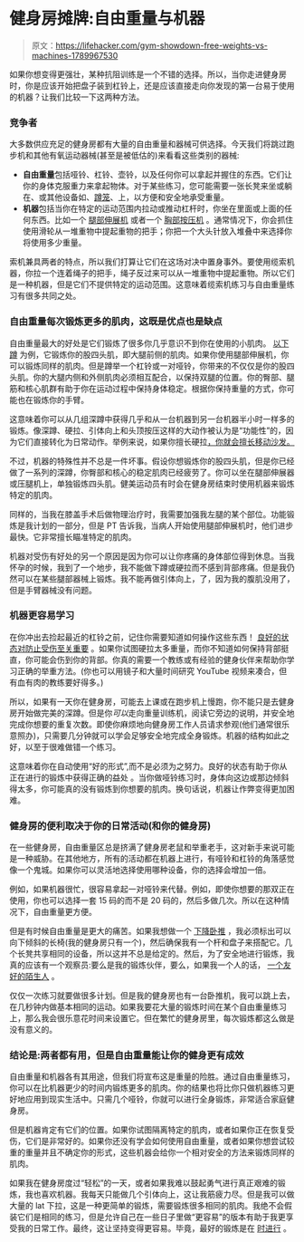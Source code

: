 # 健身房摊牌:自由重量与机器

> 原文：<https://lifehacker.com/gym-showdown-free-weights-vs-machines-1789967530>

如果你想变得更强壮，某种抗阻训练是一个不错的选择。所以，当你走进健身房时，你是应该开始把盘子装到杠铃上，还是应该直接走向你发现的第一台易于使用的机器？让我们比较一下这两种方法。



### 竞争者

大多数供应充足的健身房都有大量的自由重量和器械可供选择。今天我们将跳过跑步机和其他有氧运动器械(甚至是被低估的)来看看这些类别的器械:

*   **自由重量**包括哑铃、杠铃、壶铃，以及任何你可以拿起并握住的东西。它们让你的身体克服重力来拿起物体。对于某些练习，您可能需要一张长凳来坐或躺在、或其他设备如、[蹲笼](https://en.wikipedia.org/wiki/Power_rack)、上，以方便和安全地承受重量。
*   **机器**包括当你在特定的运动范围内拉动或推动杠杆时，你坐在里面或上面的任何东西。比如一个 [腿部伸展机](https://www.youtube.com/watch?v=8XcVxzv_DBU) 或者一个 [胸部按压机](https://www.youtube.com/watch?v=n8TOta_pfr4) 。通常情况下，你会抓住使用滑轮从一堆重物中提起重物的把手；你把一个大头针放入堆叠中来选择你将使用多少重量。

索机兼具两者的特点，所以我们打算让它们在这场对决中置身事外。要使用缆索机器，你拉一个连着绳子的把手，绳子反过来可以从一堆重物中提起重物。所以它们是一种机器，但是它们不提供特定的运动范围。这意味着缆索机练习与自由重量练习有很多共同之处。

### 自由重量每次锻炼更多的肌肉，这既是优点也是缺点

自由重量最大的好处是它们锻炼了很多你几乎意识不到你在使用的小肌肉。 [以下蹲](http://vitals.lifehacker.com/why-squats-are-the-best-strength-building-exercise-for-1760732712) 为例，它锻炼你的股四头肌，即大腿前侧的肌肉。如果你使用腿部伸展机，你可以锻炼同样的肌肉。但是蹲举一个杠铃或一对哑铃，你带来的不仅仅是你的股四头肌。你的大腿内侧和外侧肌肉必须相互配合，以保持双腿的位置。你的臀部、腿筋和核心肌群有助于你在运动过程中保持身体稳定。根据你保持重量的方式，你可能也在锻炼你的手臂。

这意味着你可以从几组深蹲中获得几乎和从一台机器到另一台机器半小时一样多的锻炼。像深蹲、硬拉、引体向上和头顶按压这样的大动作被认为是“功能性”的，因为它们直接转化为日常动作。举例来说，如果你擅长硬拉[，你就会擅长移动沙发。](http://vitals.lifehacker.com/why-deadlifts-are-worth-the-hype-and-how-to-do-them-sa-1756526319)

不过，机器的特殊性并不总是一件坏事。假设你想锻炼你的股四头肌，但是你已经做了一系列的深蹲，你臀部和核心的稳定肌肉已经疲劳了。你可以坐在腿部伸展器或压腿机上，单独锻炼四头肌。健美运动员有时会在健身房结束时使用机器来锻炼特定的肌肉。

同样的，当我在膝盖手术后做物理治疗时，我需要加强我左腿的某个部位。功能锻炼是我计划的一部分，但是 PT 告诉我，当病人开始使用腿部伸展机时，他们进步最快。它非常擅长瞄准特定的肌肉。

机器对受伤有好处的另一个原因是因为你可以让你疼痛的身体部位得到休息。当我怀孕的时候，我到了一个地步，我不能做下蹲或硬拉而不感到背部疼痛。但是我仍然可以在某些腿部器械上锻炼。我不能再做引体向上，了，因为我的腹肌没用了，但是手臂器械没有问题。

### 机器更容易学习

在你冲出去捡起最近的杠铃之前，记住你需要知道如何操作这些东西！ [良好的状态对防止受伤至关重要](https://lifehacker.com/how-to-minimize-your-risk-of-injury-when-lifting-heavie-1731253133) 。如果你试图硬拉太多重量，而你不知道如何保持背部挺直，你可能会伤到你的背部。你真的需要一个教练或有经验的健身伙伴来帮助你学习正确的举重方法。(你也可以用镜子和大量时间研究 YouTube 视频来凑合，但有血有肉的教练要好得多。)

所以，如果有一天你在健身房，可能去上课或在跑步机上慢跑，你不能只是去健身房开始做完美的深蹲。但是你*可以*走向重量训练机，阅读它旁边的说明，并安全地完成你想要的重复次数。即使你麻烦地向健身房工作人员请求参观(他们通常很乐意照办)，只需要几分钟就可以学会足够安全地完成全身锻炼。机器的结构如此之好，以至于很难做错一个练习。

这意味着你在自动使用“好的形式”,而不是必须为之努力。良好的状态有助于你从正在进行的锻炼中获得正确的益处 。当你做哑铃练习时，身体向这边或那边倾斜得太多，你可能真的没有锻炼到你想要的肌肉。换句话说，机器让作弊变得更加困难。

### 健身房的便利取决于你的日常活动(和你的健身房)

在一些健身房，自由重量区总是挤满了健身房老鼠和举重老手，这对新手来说可能是一种威胁。在其他地方，所有的活动都在机器上进行，有哑铃和杠铃的角落感觉像一个鬼城。如果你可以灵活地选择使用哪种设备，你的选择会增加一倍。

例如，如果机器很忙，很容易拿起一对哑铃来代替。例如，即使你想要的那双正在使用，你也可以选择一套 15 码的而不是 20 码的，然后多做几次。所以在这种情况下，自由重量更方便。

但是有时候自由重量是更大的痛苦。如果我想做一个 [下降卧推](http://www.stack.com/a/decline-bench-press) ，我必须标出可以向下倾斜的长椅(我的健身房只有一个)，然后确保我有一个杆和盘子来搭配它。几个长凳共享相同的设备，所以这并不总是给定的。然后，为了安全地进行锻炼，我真的应该有一个观察员:要么是我的锻炼伙伴，要么，如果我一个人的话， [一个友好的陌生人](http://vitals.lifehacker.com/why-it-s-dangerous-to-ask-a-stranger-for-a-spot-1752410786) 。

仅仅一次练习就要做很多计划。但是我的健身房也有一台卧推机，我可以跳上去，在几秒钟内做基本相同的运动。如果我要花大量的锻炼时间在某个自由重量练习上，那么我会很乐意花时间来设置它。但在繁忙的健身房里，每次锻炼都这么做是没有意义的。

### 结论是:两者都有用，但是自由重量能让你的健身更有成效

自由重量和机器各有其用途，但我们将宣布这是重量的险胜。通过自由重量练习，你可以在比机器更少的时间内锻炼更多的肌肉。你的结果也将比你只做机器练习更好地应用到现实生活中。只需几个哑铃，你就可以进行全身锻炼，非常适合家庭健身房。

但是机器肯定有它们的位置。如果你试图隔离特定的肌肉，或者如果你正在恢复受伤，它们是非常好的。如果你还没有学会如何使用自由重量，或者如果你想尝试较重的重量并且不确定你的形式，这些机器会给你一个相对安全的方法来锻炼同样的肌肉。

如果我在健身房度过“轻松”的一天，或者如果我难以鼓起勇气进行真正艰难的锻炼，我也喜欢机器。我每天只能做几个引体向上，这让我筋疲力尽。但是我可以做大量的 lat 下拉，这是一种更简单的锻炼，需要锻炼很多相同的肌肉。我绝不会假装它们是相同的练习，但是允许自己在一些日子里做“更容易”的版本有助于我更享受我的日常工作。最终，这让坚持变得更容易。毕竟，最好的锻炼是在 [时进行](http://vitals.lifehacker.com/the-best-workout-program-is-the-one-you-actually-enjoy-1696010688) 。
